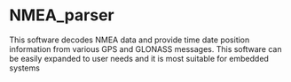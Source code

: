 # NMEA_parser
This software decodes NMEA data and provide time date position information from various GPS and GLONASS messages. This software can be easily expanded to user needs and it is most suitable for embedded systems
